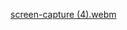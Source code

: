 [screen-capture (4).webm](https://github.com/Nayudupriyanka/Neural-Networks/assets/80939053/f0bd062d-8998-427b-b526-a85f20fa5a83)
